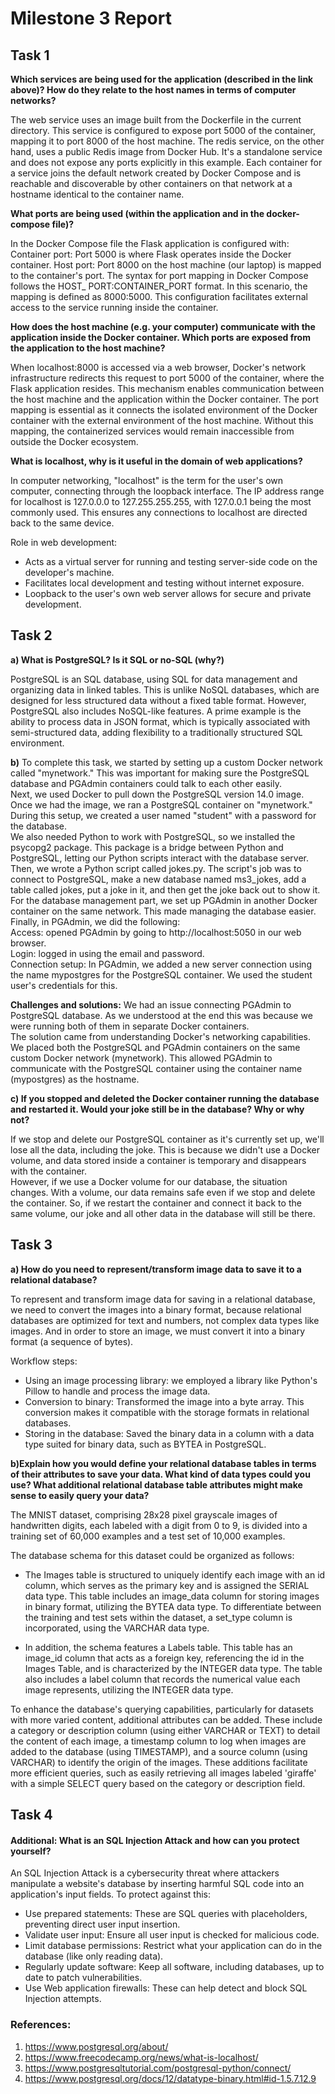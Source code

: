 # Milestone 3 Report

## Task 1

**Which services are being used for the application (described in the link above)? How do they relate to the host names in terms of computer networks?**  

The web service uses an image built from the Dockerfile in the current directory. This service is configured to expose port 5000 of the container, mapping it to port 8000 of the host machine​​.
The redis service, on the other hand, uses a public Redis image from Docker Hub. It's a standalone service and does not expose any ports explicitly in this example.
Each container for a service joins the default network created by Docker Compose and is reachable and discoverable by other containers on that network at a hostname identical to the container name​.

**What ports are being used (within the application and in the docker-compose file)?**  

In the Docker Compose file  the Flask application is configured with:
Container port: Port 5000 is where Flask operates inside the Docker container. 
Host port: Port 8000 on the host machine (our laptop) is mapped to the container's port. 
The syntax for port mapping in Docker Compose follows the HOST_ PORT:CONTAINER_PORT format. In this scenario, the mapping is defined as 8000:5000. This configuration facilitates external access to the service running inside the container.
 

**How does the host machine (e.g. your computer) communicate with the application inside the Docker container. Which ports are exposed from the application to the host machine?**  

When localhost:8000 is accessed via a web browser, Docker's network infrastructure redirects this request to port 5000 of the container, where the Flask application resides. This mechanism enables communication between the host machine and the application within the Docker container. The port mapping is essential as it connects the isolated environment of the Docker container with the external environment of the host machine. Without this mapping, the containerized services would remain inaccessible from outside the Docker ecosystem.

**What is localhost, why is it useful in the domain of web applications?**

In computer networking, "localhost" is the term for the user's own computer, connecting through the loopback interface. The IP address range for localhost is 127.0.0.0 to 127.255.255.255, with 127.0.0.1 being the most commonly used. This ensures any connections to localhost are directed back to the same device.

Role in web development:
* Acts as a virtual server for running and testing server-side code on the developer's machine.
* Facilitates local development and testing without internet exposure.
* Loopback to the user's own web server allows for secure and private development.

## Task 2

**a) What is PostgreSQL? Is it SQL or no-SQL (why?)**  

PostgreSQL is an SQL database, using SQL for data management and organizing data in linked tables. This is unlike NoSQL databases, which are designed for less structured data without a fixed table format. However, PostgreSQL also includes NoSQL-like features. A prime example is the ability to process data in JSON format, which is typically associated with semi-structured data, adding flexibility to a traditionally structured SQL environment.

**b)**
To complete this task, we started by setting up a custom Docker network called "mynetwork." This was important for making sure the PostgreSQL database and PGAdmin containers could talk to each other easily.  
Next, we used Docker to pull down the PostgreSQL version 14.0 image. Once we had the image, we ran a PostgreSQL container on "mynetwork." During this setup, we created a user named "student" with a password for the database.  
We also needed Python to work with PostgreSQL, so we installed the psycopg2 package. This package is a bridge between Python and PostgreSQL, letting our Python scripts interact with the database server.  
Then, we wrote a Python script called jokes.py. The script's job was to connect to PostgreSQL, make a new database named ms3_jokes, add a table called jokes, put a joke in it, and then get the joke back out to show it.  
For the database management part, we set up PGAdmin in another Docker container on the same network. This made managing the database easier.  
Finally, in PGAdmin, we did the following:  
Access: opened PGAdmin by going to http://localhost:5050 in our web browser.  
Login: logged in using the email  and password.  
Connection setup: In PGAdmin, we added a new server connection using the name mypostgres for the PostgreSQL container. We used the student user's credentials for this.  

**Challenges and solutions:**
We had  an issue connecting PGAdmin to PostgreSQL database. As we understood at the end this was because we were running both of them in separate Docker containers.  
The solution came from understanding Docker's networking capabilities. We placed both the PostgreSQL and PGAdmin containers on the same custom Docker network (mynetwork). This allowed PGAdmin to communicate with the PostgreSQL container using the container name (mypostgres) as the hostname. 

**c) If you stopped and deleted the Docker container running the database and restarted it. Would your joke still be in the database? Why or why not?**  

If we stop and delete our PostgreSQL container as it's currently set up, we'll lose all the data, including the joke. This is because we didn't use a Docker volume, and data stored inside a container is temporary and disappears with the container.  
However, if we use a Docker volume for our database, the situation changes. With a volume, our data remains safe even if we stop and delete the container. So, if we restart the container and connect it back to the same volume, our joke and all other data in the database will still be there.

## Task 3

**a) How do you need to represent/transform image data to save it to a relational database?**  

To represent and transform image data for saving in a relational database, we need to convert the images into a binary format, because relational databases are optimized for text and numbers, not complex data types like images. And in order to store an image, we must convert it into a binary format (a sequence of bytes).

Workflow steps:

* Using an image processing library: we employed a library like Python's Pillow to handle and process the image data.
* Conversion to binary: Transformed the image into a byte array. This conversion makes it compatible with the storage formats in relational databases.
* Storing in the database: Saved the binary data in a column with a data type suited for binary data, such as BYTEA in PostgreSQL.


**b)Explain how you would define your relational database tables in terms of their attributes to save your data. What kind of data types could you use? What additional relational database table attributes might make sense to easily query your data?**

The MNIST dataset, comprising 28x28 pixel grayscale images of handwritten digits, each labeled with a digit from 0 to 9, is divided into a training set of 60,000 examples and a test set of 10,000 examples.  

The database schema for this dataset could be organized as follows:  

* The Images table is structured to uniquely identify each image with an id column, which serves as the primary key and is assigned the SERIAL data type. This table includes an image_data column for storing images in binary format, utilizing the BYTEA data type. To differentiate between the training and test sets within the dataset, a set_type column is incorporated, using the VARCHAR data type.

* In addition, the schema features a Labels table. This table has an image_id column that acts as a foreign key, referencing the id in the Images Table, and is characterized by the INTEGER data type. The table also includes a label column that records the numerical value each image represents, utilizing the INTEGER data type.  

To enhance the database's querying capabilities, particularly for datasets with more varied content, additional attributes can be added. These include a category or description column (using either VARCHAR or TEXT) to detail the content of each image, a timestamp column to log when images are added to the database (using TIMESTAMP), and a source column (using VARCHAR) to identify the origin of the images. These additions facilitate more efficient queries, such as easily retrieving all images labeled 'giraffe' with a simple SELECT query based on the category or description field.
## Task 4

#### Additional: What is an SQL Injection Attack and how can you protect yourself?

An SQL Injection Attack is a cybersecurity threat where attackers manipulate a website's database by inserting harmful SQL code into an application's input fields. To protect against this:  

* Use prepared statements: These are SQL queries with placeholders, preventing direct user input insertion.
* Validate user input: Ensure all user input is checked for malicious code.
* Limit database permissions: Restrict what your application can do in the database (like only reading data).
* Regularly update software: Keep all software, including databases, up to date to patch vulnerabilities.
* Use Web application firewalls: These can help detect and block SQL Injection attempts.

### References:

1. https://www.postgresql.org/about/
2. https://www.freecodecamp.org/news/what-is-localhost/
3. https://www.postgresqltutorial.com/postgresql-python/connect/
4. https://www.postgresql.org/docs/12/datatype-binary.html#id-1.5.7.12.9
